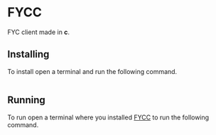# FYCC
FYC client made in **c**.

## Installing
To install open a terminal and run the following command.
```bash
```

## Running
To run open a terminal where you installed [FYCC]() to run the following command.
```bash
```

